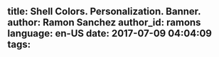 title: Shell Colors. Personalization. Banner.
author: Ramon Sanchez
author_id: ramons
language: en-US
date: 2017-07-09 04:04:09
tags:
---
